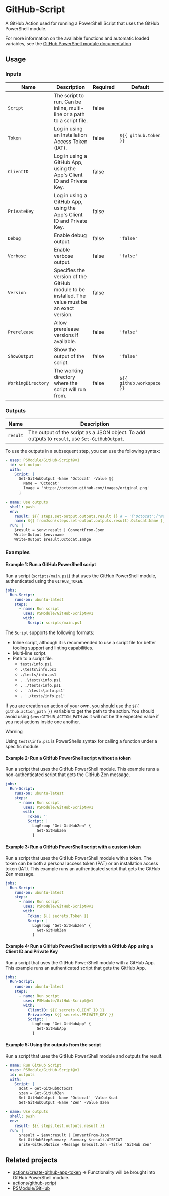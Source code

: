 # GitHub-Script

A GitHub Action used for running a PowerShell Script that uses the GitHub PowerShell module.

For more information on the available functions and automatic loaded variables, see the
[GitHub PowerShell module documentation](https://psmodule.io/GitHub)

## Usage

### Inputs

| Name | Description | Required | Default |
| - | - | - | - |
| `Script` | The script to run. Can be inline, multi-line or a path to a script file. | false | |
| `Token` | Log in using an Installation Access Token (IAT). | false | `${{ github.token }}` |
| `ClientID` | Log in using a GitHub App, using the App's Client ID and Private Key. | false | |
| `PrivateKey` | Log in using a GitHub App, using the App's Client ID and Private Key. | false | |
| `Debug` | Enable debug output. | false | `'false'` |
| `Verbose` | Enable verbose output. | false | `'false'` |
| `Version` | Specifies the version of the GitHub module to be installed. The value must be an exact version. | false | |
| `Prerelease` | Allow prerelease versions if available. | false | `'false'` |
| `ShowOutput` | Show the output of the script. | false | `'false'` |
| `WorkingDirectory` | The working directory where the script will run from. | false | `${{ github.workspace }}` |

### Outputs

| Name | Description |
| - | - |
| `result` | The output of the script as a JSON object. To add outputs to `result`, use `Set-GitHubOutput`. |

To use the outputs in a subsequent step, you can use the following syntax:

```yaml
- uses: PSModule/GitHub-Script@v1
  id: set-output
  with:
    Script: |
      Set-GitHubOutput -Name 'Octocat' -Value @{
        Name = 'Octocat'
        Image = 'https://octodex.github.com/images/original.png'
      }

- name: Use outputs
  shell: pwsh
  env:
    result: ${{ steps.set-output.outputs.result }} # = '{"Octocat":{"Name":"Octocat","Image":"https://octodex.github.com/images/original.png"}}'
    name: ${{ fromJson(steps.set-output.outputs.result).Octocat.Name }} # = 'Octocat'
  run: |
    $result = $env:result | ConvertFrom-Json
    Write-Output $env:name
    Write-Output $result.Octocat.Image
```


### Examples

#### Example 1: Run a GitHub PowerShell script

Run a script (`scripts/main.ps1`) that uses the GitHub PowerShell module, authenticated using the `GITHUB_TOKEN`.

```yaml
jobs:
  Run-Script:
    runs-on: ubuntu-latest
    steps:
      - name: Run script
        uses: PSModule/GitHub-Script@v1
        with:
          Script: scripts/main.ps1
```

The `Script` supports the following formats:

- Inline script, although it is recommended to use a script file for better tooling support and linting capabilities.
- Multi-line script.
- Path to a script file.
  - `tests/info.ps1`
  - `.\tests\info.ps1`
  - `./tests/info.ps1`
  - `. .\tests\info.ps1`
  - `. ./tests/info.ps1`
  - `. '.\tests\info.ps1'`
  - `. './tests/info.ps1'`

If you are creation an action of your own, you should use the `${{ github.action_path }}` variable to get the path to the action.
You should avoid using `$env:GITHUB_ACTION_PATH` as it will not be the expected value if you nest actions inside one another.

> [!WARNING]
> Using `tests\info.ps1` is PowerShells syntax for calling a function under a specific module.

#### Example 2: Run a GitHub PowerShell script without a token

Run a script that uses the GitHub PowerShell module.
This example runs a non-authenticated script that gets the GitHub Zen message.

```yaml
jobs:
  Run-Script:
    runs-on: ubuntu-latest
    steps:
      - name: Run script
        uses: PSModule/GitHub-Script@v1
        with:
          Token: ''
          Script: |
            LogGroup "Get-GitHubZen" {
              Get-GitHubZen
            }
```

#### Example 3: Run a GitHub PowerShell script with a custom token

Run a script that uses the GitHub PowerShell module with a token. The token can be both a personal access token (PAT) or
an installation access token (IAT). This example runs an authenticated script that gets the GitHub Zen message.

```yaml
jobs:
  Run-Script:
    runs-on: ubuntu-latest
    steps:
      - name: Run script
        uses: PSModule/GitHub-Script@v1
        with:
          Token: ${{ secrets.Token }}
          Script: |
            LogGroup "Get-GitHubZen" {
              Get-GitHubZen
            }
```

#### Example 4: Run a GitHub PowerShell script with a GitHub App using a Client ID and Private Key

Run a script that uses the GitHub PowerShell module with a GitHub App.
This example runs an authenticated script that gets the GitHub App.

```yaml
jobs:
  Run-Script:
    runs-on: ubuntu-latest
    steps:
      - name: Run script
        uses: PSModule/GitHub-Script@v1
        with:
          ClientID: ${{ secrets.CLIENT_ID }}
          PrivateKey: ${{ secrets.PRIVATE_KEY }}
          Script: |
            LogGroup "Get-GitHubApp" {
              Get-GitHubApp
            }
```

#### Example 5: Using the outputs from the script

Run a script that uses the GitHub PowerShell module and outputs the result.

```yaml
- name: Run GitHub Script
  uses: PSModule/GitHub-Script@v1
  id: outputs
  with:
    Script: |
      $cat = Get-GitHubOctocat
      $zen = Get-GitHubZen
      Set-GitHubOutput -Name 'Octocat' -Value $cat
      Set-GitHubOutput -Name 'Zen' -Value $zen

- name: Use outputs
  shell: pwsh
  env:
    result: ${{ steps.test.outputs.result }}
  run: |
      $result = $env:result | ConvertFrom-Json
      Set-GitHubStepSummary -Summary $result.WISECAT
      Write-GitHubNotice -Message $result.Zen -Title 'GitHub Zen'
```

## Related projects

- [actions/create-github-app-token](https://github.com/actions/create-github-app-token) -> Functionality will be brought into GitHub PowerShell module.
- [actions/github-script](https://github.com/actions/github-script)
- [PSModule/GitHub](https://github.com/PSModule/GitHub)
